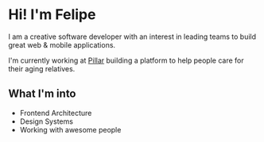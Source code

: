 # Hi! I'm Felipe

I am a creative software developer with an interest in leading teams to build great web & mobile applications.

I'm currently working at [Pillar](https://github.com/askpillar) building a platform to help people care for their aging relatives.

## What I'm into

- Frontend Architecture
- Design Systems
- Working with awesome people

